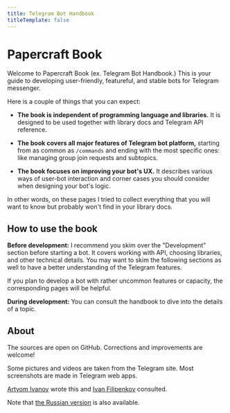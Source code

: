 ```yaml
---
title: Telegram Bot Handbook
titleTemplate: false
---
```


<script setup>
import BookTOC from '../../.vitepress/theme/BookTOC.vue';
</script>

# Papercraft Book

Welcome to Papercraft Book (ex. Telegram Bot Handbook.) 
This is your guide to developing user-friendly, featureful, and stable bots for Telegram messenger.

Here is a couple of things that you can expect:

- **The book is independent of programming language and libraries.** 
It is designed to be used together with library docs and Telegram API reference.

- **The book covers all major features of Telegram bot platform,** starting from as common as `/commands` and ending with the most specific ones:
like managing group join requests and subtopics.

- **The book focuses on improving your bot's UX.** It describes various ways of user-bot interaction and corner cases you should consider when designing your bot's logic.

In other words, on these pages I tried to collect everything that you will want to know but probably won't find in your library docs.


## How to use the book

**Before development:** I recommend you skim over the "Development" section before starting a bot. It covers working with API,
choosing libraries, and other technical details. You may want to skim the following sections as well to have
a better understanding of the Telegram features.

If you plan to develop a bot with rather uncommon features or capacity, the corresponding pages will be helpful.

**During development:** You can consult the handbook to dive into the details of a topic.


<BookTOC title="Table of contents"/>


## About

The sources are open on GitHub. Corrections and improvements are welcome!

Some pictures and videos are taken from the Telegram site. Most screenshots are made in Telegram web apps.

[Artyom Ivanov](https://t.me/tm_a_t) wrote this and [Ivan Filipenkov](https://t.me/vanutp) consulted.

Note that [the Russian version](/ru/book/) is also available.
